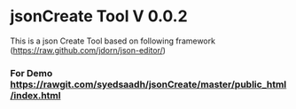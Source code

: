 jsonCreate Tool V 0.0.2
===========
This is a json Create Tool based on following framework
(https://raw.github.com/jdorn/json-editor/)
### For Demo https://rawgit.com/syedsaadh/jsonCreate/master/public_html/index.html
